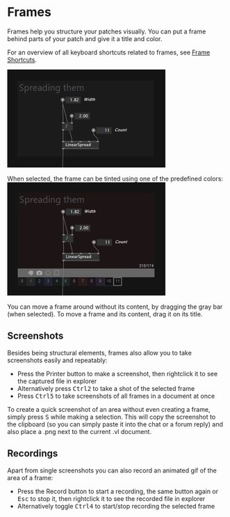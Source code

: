 # Frames

Frames help you structure your patches visually. You can put a frame behind parts of your patch and give it a title and color.

For an overview of all keyboard shortcuts related to frames, see [Frame Shortcuts](../hde/keyboard-shortcuts.md#Frames).

![](../../images/language/frame.png)

When selected, the frame can be tinted using one of the predefined colors:
![](../../images/language/frame-selected.png)

You can move a frame around without its content, by dragging the gray bar (when selected). To move a frame and its content, drag it on its title.

## Screenshots

Besides being structural elements, frames also allow you to take screenshots easily and repeatably:

* Press the Printer button to make a screenshot, then rightclick it to see the captured file in explorer
* Alternatively press <kbd>Ctrl</kbd><kbd>2</kbd> to take a shot of the selected frame
* Press <kbd>Ctrl</kbd><kbd>5</kbd> to take screenshots of all frames in a document at once

To create a quick screenshot of an area without even creating a frame, simply press <kbd>S</kbd> while making a selection. This will copy the screenshot to the clipboard (so you can simply paste it into the chat or a forum reply) and also place a .png next to the current .vl document.

## Recordings

Apart from single screenshots you can also record an animated gif of the area of a frame:

* Press the Record button to start a recording, the same button again or <kbd>Esc</kbd> to stop it, then rightclick it to see the recorded file in explorer
* Alternatively toggle <kbd>Ctrl</kbd><kbd>4</kbd> to start/stop recording the selected frame